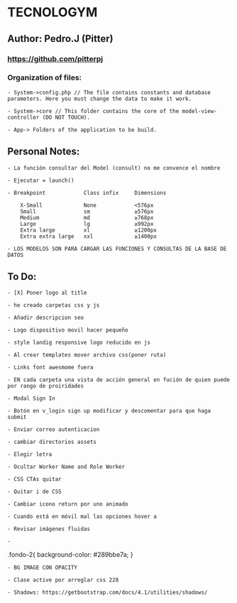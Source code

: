 # TECNOLOGYM
## Author: Pedro.J (Pitter)
### https://github.com/pitterpj

### Organization of files:

    - System->config.php // The file contains constants and database parameters. Here you must change the data to make it work.

    - System->core // This folder contains the core of the model-view-controller (DO NOT TOUCH).

    - App-> Folders of the application to be build.


## Personal Notes:

    - La función consultar del Model (consult) no me convence el nombre

    - Ejecutar = launch()

    - Breakpoint	        Class infix	    Dimensions

        X-Small	            None	        <576px
        Small	            sm	            ≥576px
        Medium	            md	            ≥768px
        Large	            lg	            ≥992px
        Extra large	        xl	            ≥1200px
        Extra extra large	xxl	            ≥1400px

    - LOS MODELOS SON PARA CARGAR LAS FUNCIONES Y CONSULTAS DE LA BASE DE DATOS
    
    

## To Do:
    
    - [X] Poner logo al title

    - he creado carpetas css y js

    - Añadir descripcion seo

    - Logo dispositivo movil hacer pequeño

    - style landig responsive logo reducido en js

    - Al crear templates mover archivo css(poner ruta)

    - Links font awesmome fuera

    - EN cada carpeta una vista de acción general en fución de quien puede por rango de proiridades

    - Modal Sign In

    - Botón en v_login sign up modificar y descomentar para que haga submit

    - Enviar correo autenticacion

    - cambiar directorios assets

    - Elegir letra

    - Ocultar Worker Name and Role Worker

    - CSS CTAs quitar

    - Quitar i de CSS

    - Cambiar icono return por uno animado

    - Cuando está en móvil mal las opciones hover a

    - Revisar imágenes fluidas

    - 
.fondo-2{
    background-color: #289bbe7a;
}

    - BG IMAGE CON OPACITY

    - Clase active por arreglar css 228

    - Shadows: https://getbootstrap.com/docs/4.1/utilities/shadows/



